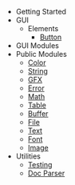 - Getting Started[](/)
- GUI
  - Elements
    - [Button](gui/elements/Button.md)
- GUI Modules
- Public Modules
    - [Color](public/color.md)
    - [String](public/string.md)
    - [GFX](public/gfx.md)
    - [Error](public/error.md)
    - [Math](public/math.md)
    - [Table](public/table.md)
    - [Buffer](public/buffer.md)
    - [File](public/file.md)
    - [Text](public/text.md)
    - [Font](public/font.md)
    - [Image](public/image.md)
- Utilities
  - [Testing](testing.md)
  - [Doc Parser](doc-parser.md)